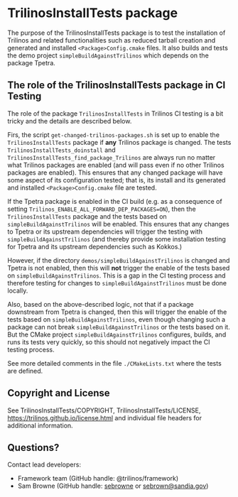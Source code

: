 # TrilinosInstallTests package

The purpose of the TrilinosInstallTests package is to test the installation of
Trilinos and related functionalities such as reduced tarball creation and
generated and installed `<Package>Config.cmake` files.  It also builds and
tests the demo project `simpleBuildAgainstTrilinos` which depends on the
package Tpetra.

## The role of the TrilinosInstallTests package in CI Testing

The role of the package `TrilinosInstallTests` in Trilinos CI testing is a bit
tricky and the details are described below.

Firs, the script `get-changed-trilinos-packages.sh` is set up to enable the
`TrilinosInstallTests` package if **any** Trilinos package is changed.  The
tests `TrilinosInstallTests_doinstall` and
`TrilinosInstallTests_find_package_Trilinos` are always run no matter what
Trilinos packages are enabled (and will pass even if no other Trilinos
packages are enabled).  This ensures that any changed package will have some
aspect of its configuration tested; that is, its install and its generated and
installed `<Package>Config.cmake` file are tested.

If the Tpetra package is enabled in the CI build (e.g. as a consequence of
setting `Trilinos_ENABLE_ALL_FORWARD_DEP_PACKAGES=ON`), then the
`TrilinosInstallTests` package and the tests based on
`simpleBuildAgainstTrilinos` will be enabled.  This ensures that any changes
to Tpetra or its upstream dependencies will trigger the testing with
`simpleBuildAgainstTrilinos` (and thereby provide some installation testing
for Tpetra and its upstream dependencies such as Kokkos.)

However, if the directory `demos/simpleBuildAgainstTrilinos` is changed and
Tpetra is not enabled, then this will **not** trigger the enable of the tests
based on `simpleBuildAgainstTrilinos`.  This is a gap in the CI testing
process and therefore testing for changes to `simpleBuildAgainstTrilinos` must
be done locally.

Also, based on the above-described logic, not that if a package downstream
from Tpetra is changed, then this will trigger the enable of the tests based
on `simpleBuildAgainstTrilinos`, even though changing such a package can not
break `simpleBuildAgainstTrilinos` or the tests based on it.  But the CMake
project `simpleBuildAgainstTrilinos` configures, builds, and runs its tests
very quickly, so this should not negatively impact the CI testing process.

See more detailed comments in the file `./CMakeLists.txt` where the tests are
defined.

## Copyright and License
See TrilinosInstallTests/COPYRIGHT, TrilinosInstallTests/LICENSE, https://trilinos.github.io/license.html and individual file headers for additional information.

## Questions? 
Contact lead developers:

* Framework team   (GitHub handle: @trilinos/framework)
* Sam Browne       (GitHub handle: [sebrowne](https://github.com/sebrowne) or sebrown@sandia.gov)
